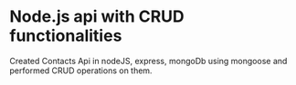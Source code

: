 # Node.js api with CRUD functionalities
Created Contacts Api in nodeJS, express, mongoDb using mongoose and performed CRUD operations on them.
